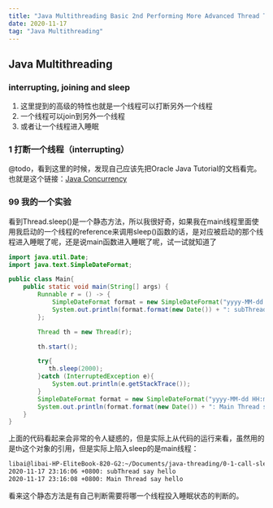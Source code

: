 ```yaml
---
title: "Java Multithreading Basic 2nd Performing More Advanced Thread Tasks" 
date: 2020-11-17
tag: "Java Multithreading"
---
```


## Java Multithreading

### interrupting, joining and sleep

1. 这里提到的高级的特性也就是一个线程可以打断另外一个线程
2. 一个线程可以join到另外一个线程
3. 或者让一个线程进入睡眠

### 1 打断一个线程（interrupting）

@todo，看到这里的时候，发现自己应该先把Oracle Java Tutorial的文档看完。也就是这个链接：[Java Concurrency](https://docs.oracle.com/javase/tutorial/essential/concurrency/procthread.html
)

### 99 我的一个实验

看到Thread.sleep()是一个静态方法，所以我很好奇，如果我在main线程里面使用我启动的一个线程的reference来调用sleep()函数的话，是对应被启动的那个线程进入睡眠了呢，还是说main函数进入睡眠了呢，试一试就知道了

```java
import java.util.Date;
import java.text.SimpleDateFormat;

public class Main{
    public static void main(String[] args) {
        Runnable r = () -> {
            SimpleDateFormat format = new SimpleDateFormat("yyyy-MM-dd HH:mm:ss Z");
            System.out.println(format.format(new Date()) + ": subThread say hello");
        };

        Thread th = new Thread(r);

        th.start();

        try{
           th.sleep(2000);
        }catch (InterruptedException e){
            System.out.println(e.getStackTrace());
        }
        SimpleDateFormat format = new SimpleDateFormat("yyyy-MM-dd HH:mm:ss Z");
        System.out.println(format.format(new Date()) + ": Main Thread say hello");
    }
}
```

上面的代码看起来会非常的令人疑惑的，但是实际上从代码的运行来看，虽然用的是th这个对象的引用，但是实际上陷入sleep的是main线程：

```cmd
libai@libai-HP-EliteBook-820-G2:~/Documents/java-threading/0-1-call-sleep-on-thread-instance$ java Main
2020-11-17 23:16:06 +0800: subThread say hello
2020-11-17 23:16:08 +0800: Main Thread say hello
```

看来这个静态方法是有自己判断需要将哪一个线程投入睡眠状态的判断的。
